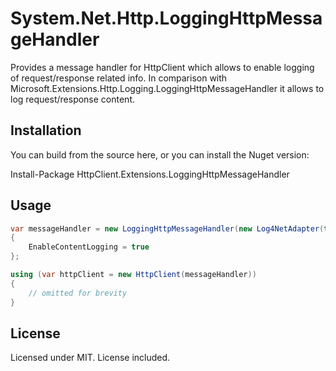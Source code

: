# System.Net.Http.LoggingHttpMessageHandler
Provides a message handler for HttpClient which allows to enable logging of request/response related info. In comparison with Microsoft.Extensions.Http.Logging.LoggingHttpMessageHandler it allows to log request/response content.

## Installation
You can build from the source here, or you can install the Nuget version:

Install-Package HttpClient.Extensions.LoggingHttpMessageHandler

## Usage

```csharp
var messageHandler = new LoggingHttpMessageHandler(new Log4NetAdapter(typeof(HttpClient).FullName))
{
	EnableContentLogging = true
};

using (var httpClient = new HttpClient(messageHandler))
{
    // omitted for brevity
}
```

## License

Licensed under MIT. License included.
